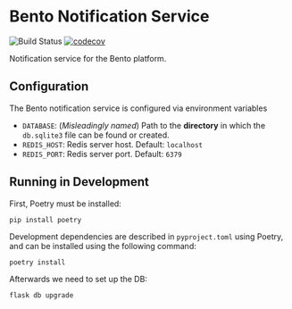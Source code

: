 # Bento Notification Service

![Build Status](https://api.travis-ci.com/bento-platform/bento_notification_service.svg?branch=master)
[![codecov](https://codecov.io/gh/bento-platform/bento_notification_service/branch/master/graph/badge.svg)](https://codecov.io/gh/bento-platform/bento_notification_service)

Notification service for the Bento platform.


## Configuration

The Bento notification service is configured via environment variables

 * `DATABASE`: (*Misleadingly named*) Path to the **directory** in which the 
   `db.sqlite3` file can be found or created.
 * `REDIS_HOST`: Redis server host. Default: `localhost`
 * `REDIS_PORT`: Redis server port. Default: `6379`


## Running in Development

First, Poetry must be installed:
```
pip install poetry
```

Development dependencies are described in `pyproject.toml` using Poetry, and can be
installed using the following command:

```bash
poetry install
```

Afterwards we need to set up the DB:

```bash
flask db upgrade
```
